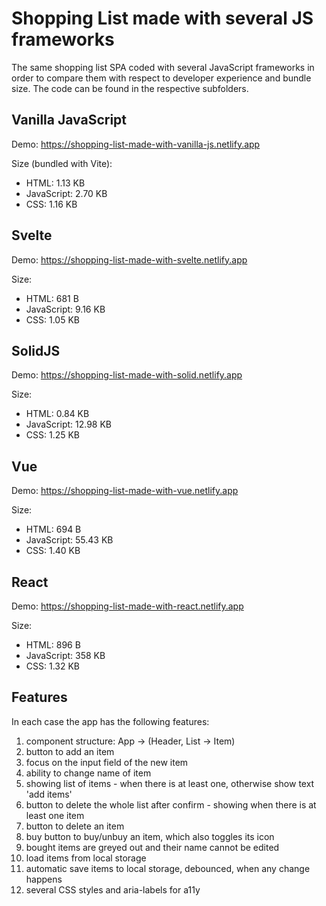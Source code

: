 # Shopping List made with several JS frameworks

The same shopping list SPA coded with several JavaScript frameworks in order to compare them with respect to developer experience and bundle size. The code can be found in the respective subfolders.

## Vanilla JavaScript

Demo: https://shopping-list-made-with-vanilla-js.netlify.app

Size (bundled with Vite):
- HTML: 1.13 KB
- JavaScript: 2.70 KB
- CSS: 1.16 KB

## Svelte

Demo: https://shopping-list-made-with-svelte.netlify.app

Size:
- HTML: 681 B
- JavaScript: 9.16 KB
- CSS: 1.05 KB

## SolidJS

Demo: https://shopping-list-made-with-solid.netlify.app

Size:
- HTML: 0.84 KB
- JavaScript: 12.98 KB
- CSS: 1.25 KB

## Vue

Demo: https://shopping-list-made-with-vue.netlify.app

Size:
- HTML: 694 B
- JavaScript: 55.43 KB
- CSS: 1.40 KB

## React

Demo: https://shopping-list-made-with-react.netlify.app

Size: 
- HTML: 896 B
- JavaScript: 358 KB
- CSS: 1.32 KB

## Features
 
In each case the app has the following features:

1. component structure: App -> (Header, List -> Item)
2. button to add an item
3. focus on the input field of the new item
4. ability to change name of item
5. showing list of items - when there is at least one, otherwise show text 'add items'
6. button to delete the whole list after confirm - showing when there is at least one item
7. button to delete an item
8. buy button to buy/unbuy an item, which also toggles its icon
9. bought items are greyed out and their name cannot be edited
10. load items from local storage
11. automatic save items to local storage, debounced, when any change happens
12. several CSS styles and aria-labels for a11y